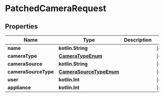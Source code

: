 
# PatchedCameraRequest

## Properties
Name | Type | Description | Notes
------------ | ------------- | ------------- | -------------
**name** | **kotlin.String** |  |  [optional]
**cameraType** | [**CameraTypeEnum**](CameraTypeEnum.md) |  |  [optional]
**cameraSource** | **kotlin.String** |  |  [optional]
**cameraSourceType** | [**CameraSourceTypeEnum**](CameraSourceTypeEnum.md) |  |  [optional]
**user** | **kotlin.Int** |  |  [optional]
**appliance** | **kotlin.Int** |  |  [optional]




